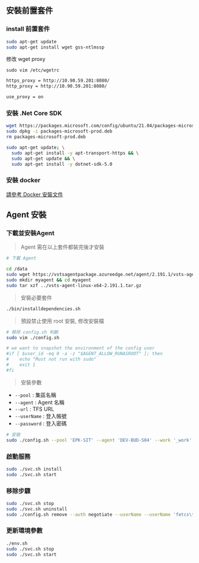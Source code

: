 ## 安裝前置套件

### install 前置套件

```bash
sudo apt-get update
sudo apt-get install wget gss-ntlmssp
```

修改 wget proxy

```bah
sudo vim /etc/wgetrc
```

```bash
https_proxy = http://10.90.59.201:8080/
http_proxy = http://10.90.59.201:8080/

use_proxy = on
```

### 安裝 .Net Core SDK

```bash
wget https://packages.microsoft.com/config/ubuntu/21.04/packages-microsoft-prod.deb -O packages-microsoft-prod.deb
sudo dpkg -i packages-microsoft-prod.deb
rm packages-microsoft-prod.deb

sudo apt-get update; \
  sudo apt-get install -y apt-transport-https && \
  sudo apt-get update && \
  sudo apt-get install -y dotnet-sdk-5.0
```

### 安裝 docker

[請參考 Docker 安裝文件](https://docs.docker.com/engine/install/ubuntu/)

## Agent 安裝

### 下載並安裝Agent

> Agent 需在以上套件都裝完後才安裝

```bash
# 下載 Agent

cd /data
sudo wget https://vstsagentpackage.azureedge.net/agent/2.191.1/vsts-agent-linux-x64-2.191.1.tar.gz
sudo mkdir myagent && cd myagent
sudo tar xzf ../vsts-agent-linux-x64-2.191.1.tar.gz
```

> 安裝必要套件

```bash
./bin/installdependencies.sh
```

> 預設禁止使用 root 安裝, 修改安裝檔

```bash
# 移除 config.sh 判斷
sudo vim ./config.sh
```

```bash
# we want to snapshot the environment of the config user
#if [ $user_id -eq 0 -a -z "$AGENT_ALLOW_RUNASROOT" ]; then
#    echo "Must not run with sudo"
#    exit 1
#fi
```

> 安裝參數

- `--pool` : 集區名稱
- `--agent` : Agent 名稱
- `--url` : TFS URL
- `--userName` : 登入帳號
- `--password` : 登入密碼

```bash
# 安裝
sudo ./config.sh --pool 'EPK-SIT' --agent 'DEV-BUD-S04' --work '_work' --url 'http://dev-tfs-p01.fetcp.net.tw:8080/tfs/' --auth negotiate --userName 'fetcs\tfsagent' --password 'P@ssw0rd'
```

### 啟動服務

```bash
sudo ./svc.sh install
sudo ./svc.sh start
```
    
### 移除步驟
 
```bash
sudo ./svc.sh stop
sudo ./svc.sh uninstall
sudo ./config.sh remove --auth negotiate --userName --userName 'fetcs\tfsagent' --password 'P@ssw0rd'
```

### 更新環境參數

```bash
./env.sh
sudo ./svc.sh stop
sudo ./svc.sh start
```
